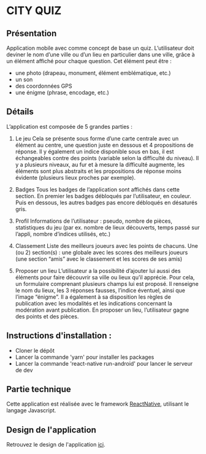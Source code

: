 
# CITY QUIZ

## Présentation
Application mobile avec comme concept de base un quiz. L’utilisateur doit deviner le nom d’une ville ou d’un lieu en particulier dans une ville, grâce à un élément affiché pour chaque question. Cet élément peut être :
- une photo (drapeau, monument, élément emblématique, etc.)
- un son
- des coordonnées GPS
- une énigme (phrase, encodage, etc.)
 
## Détails

L’application est composée de 5 grandes parties :
 
1. Le jeu
Cela se présente sous forme d’une carte centrale avec un élément au centre, une question juste en dessous et 4 propositions de réponse. Il y également un indice disponible sous en bas, il est échangeables contre des points (variable selon la difficulté du niveau).
Il y a plusieurs niveaux, au fur et à mesure la difficulté augmente, les éléments sont plus abstraits et les propositions de réponse moins évidente (plusieurs lieux proches par exemple).

2. Badges
Tous les badges de l’application sont affichés dans cette section. En premier les badges débloqués par l’utilisateur, en couleur. Puis en dessous, les autres badges pas encore débloqués en désaturés gris.

3. Profil
Informations de l’utilisateur : pseudo, nombre de pièces, statistiques du jeu (par ex. nombre de lieux découverts, temps passé sur l’appli, nombre d’indices utilisés, etc.)

4. Classement
Liste des meilleurs joueurs avec les points de chacuns. 
Une (ou 2) section(s) : 
une globale avec les scores des meilleurs joueurs
(une section “amis” avec le classement et les scores de ses amis)

5. Proposer un lieu
L’utilisateur a la possibilité d’ajouter lui aussi des éléments pour faire découvrir sa ville ou lieux qu’il apprécie. Pour cela, un formulaire comprenant plusieurs champs lui est proposé. Il renseigne le nom du lieux, les 3 réponses fausses, l’indice éventuel, ainsi que l’image “énigme”. Il a également à sa disposition les règles de publication avec les modalités et les indications concernant la modération avant publication. En proposer un lieu, l’utilisateur gagne des points et des pièces. 

##  Instructions d'installation : 
 - Cloner le dépôt
 - Lancer la commande 'yarn' pour installer les packages
 - Lancer la commande 'react-native run-android' pour lancer le serveur de dev

## Partie technique

Cette application est réalisée avec le framework [ReactNative](https://reactnative.dev/), utilisant le langage Javascript.

## Design de l'application

Retrouvez le design de l'application [ici](https://www.figma.com/file/bdkh1gTAganGrMnGYNM1nYoO/City-Quiz?node-id=0%3A1).
